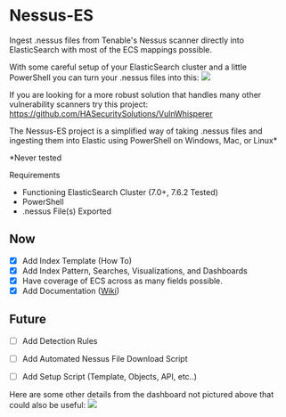 # Nessus-ES
Ingest .nessus files from Tenable's Nessus scanner directly into ElasticSearch with most of the ECS mappings possible.

With some careful setup of your ElasticSearch cluster and a little PowerShell you can turn your .nessus files into this:
![](https://github.com/nicpenning/Nessus-ES/blob/master/Nessus_Dashboard.png)

If you are looking for a more robust solution that handles many other vulnerability scanners try this project: https://github.com/HASecuritySolutions/VulnWhisperer

The Nessus-ES project is a simplified way of taking .nessus files and ingesting them into Elastic using PowerShell on Windows, Mac, or Linux*

*Never tested

Requirements
* Functioning ElasticSearch Cluster (7.0+, 7.6.2 Tested)
* PowerShell
* .nessus File(s) Exported

## Now
- [X] Add Index Template (How To)
- [X] Add Index Pattern, Searches, Visualizations, and Dashboards
- [X] Have coverage of ECS across as many fields possible.
- [X] Add Documentation ([Wiki](https://github.com/nicpenning/Nessus-ES/wiki))

## Future
- [ ] Add Detection Rules
- [ ] Add Automated Nessus File Download Script
- [ ] Add Setup Script (Template, Objects, API, etc..)


Here are some other details from the dashboard not pictured above that could also be useful:
![](https://github.com/nicpenning/Nessus-ES/blob/master/Nessus_Details_Dashboard.png?raw=true)
